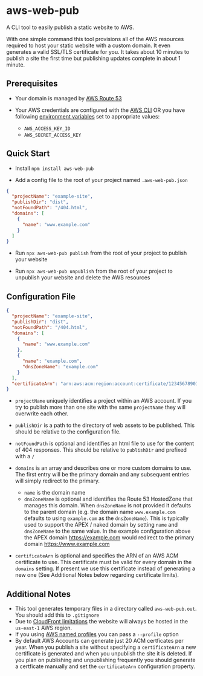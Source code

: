# aws-web-pub

A CLI tool to easily publish a static website to AWS.

With one simple command this tool provisions all of the AWS resources required to host your
static website with a custom domain. It even generates a valid SSL/TLS certificate for you.
It takes about 10 minutes to publish a site the first time but publishing updates complete
in about 1 minute.

## Prerequisites

- Your domain is managed by [AWS Route 53](https://aws.amazon.com/route53)

- Your AWS credentials are configured with the [AWS CLI](https://docs.aws.amazon.com/cli/latest/userguide/cli-chap-welcome.html)
  OR you have following [environment variables](https://docs.aws.amazon.com/cli/latest/userguide/cli-configure-envvars.html#envvars-set) set to appropriate values:

  - `AWS_ACCESS_KEY_ID`
  - `AWS_SECRET_ACCESS_KEY`

## Quick Start

- Install `npm install aws-web-pub`

- Add a config file to the root of your project named `.aws-web-pub.json`

```json
{
  "projectName": "example-site",
  "publishDir": "dist",
  "notFoundPath": "/404.html",
  "domains": [
    {
      "name": "www.example.com"
    }
  ]
}
```

- Run `npx aws-web-pub publish` from the root of your project to publish your website

- Run `npx aws-web-pub unpublish` from the root of your project to unpublish your website and delete the AWS resources

## Configuration File

```json
{
  "projectName": "example-site",
  "publishDir": "dist",
  "notFoundPath": "/404.html",
  "domains": [
    {
      "name": "www.example.com"
    },
    {
      "name": "example.com",
      "dnsZoneName": "example.com"
    }
  ],
  "certificateArn": "arn:aws:acm:region:account:certificate/123456789012-1234-1234-1234-12345678"
}
```

- `projectName` uniquely identifies a project within an AWS account. If you try to publish more than one site with the same `projectName` they will overwrite each other.
- `publishDir` is a path to the directory of web assets to be published. This should be relative to the configuration file.
- `notFoundPath` is optional and identifies an html file to use for the content of 404 responses. This should be relative to `publishDir` and prefixed with a `/`
- `domains` is an array and describes one or more custom domains to use. The first entry will be the primary domain and any subsequent entries will simply redirect to the primary.

  - `name` is the domain name
  - `dnsZoneName` is optional and identifies the Route 53 HostedZone that manages this domain. When `dnsZoneName` is not provided it defaults to the parent domain (e.g. the domain name `www.example.com` defaults to using `example.com` as the `dnsZoneName`). This is typically used to support the APEX / naked domain by setting `name` and `dnsZoneName` to the same value. In the example configuration above the APEX domain https://example.com would redirect to the primary domain https://www.example.com

- `certificateArn` is optional and specifies the ARN of an AWS ACM certificate to use. This certificate must be valid for every domain in the `domains` setting. If present we use this certificate instead of generating a new one (See Additional Notes below regarding certificate limits).

## Additional Notes

- This tool generates temporary files in a directory called `aws-web-pub.out`. You should add this to `.gitignore`
- Due to [CloudFront limitations](https://docs.aws.amazon.com/AWSCloudFormation/latest/UserGuide/aws-properties-cloudfront-distribution-viewercertificate.html#cfn-cloudfront-distribution-viewercertificate-acmcertificatearn) the website will always be hosted in the `us-east-1` AWS region.
- If you using [AWS named profiles](https://docs.aws.amazon.com/cli/latest/userguide/cli-configure-profiles.html) you can pass a `--profile` option
- By default AWS Accounts can generate just 20 ACM certficates per year. When you publish a site without specifying a `certificateArn` a new certificate is generated and when you unpublish the site it is deleted. If you plan on publishing and unpublishing frequently you should generate a certficate manually and set the `certificateArn` configuration property.

